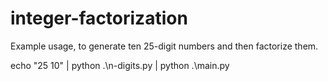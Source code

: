 # integer-factorization

Example usage, to generate ten 25-digit numbers and then factorize them.

echo "25 10" | python .\n-digits.py | python .\main.py
